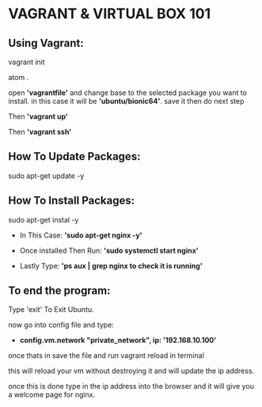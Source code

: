 # VAGRANT & VIRTUAL BOX 101

## Using Vagrant:

vagrant init

atom .

open **'vagrantfile'** and change base to the selected package you want to install.
in this case it will be **'ubuntu/bionic64'**. save it then do next step

Then **'vagrant up'**

Then **'vagrant ssh'**


## How To Update Packages:
sudo apt-get update -y

## How To Install Packages:
sudo apt-get instal <package name> -y

  - In This Case: **'sudo apt-get nginx -y'**

  - Once installed Then Run: **'sudo systemctl start nginx'**

  - Lastly Type: **'ps aux | grep nginx to check it is running'**

## To end the program:
Type 'exit' To Exit Ubuntu.

now go into config file and type:

- **config.vm.network "private_network", ip: '192.168.10.100'**

once thats in save the file and run vagrant reload in terminal

this will reload your vm without destroying it and will update the ip address.

once this is done type in the ip address into the browser and it will give you a welcome page for nginx.
